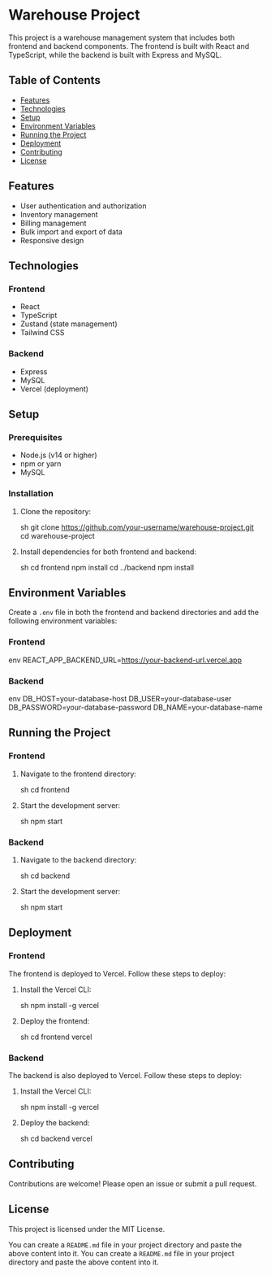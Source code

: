 

# Warehouse Project

This project is a warehouse management system that includes both frontend and backend components. The frontend is built with React and TypeScript, while the backend is built with Express and MySQL.

## Table of Contents

- [Features](#features)
- [Technologies](#technologies)
- [Setup](#setup)
- [Environment Variables](#environment-variables)
- [Running the Project](#running-the-project)
- [Deployment](#deployment)
- [Contributing](#contributing)
- [License](#license)

## Features

- User authentication and authorization
- Inventory management
- Billing management
- Bulk import and export of data
- Responsive design

## Technologies

### Frontend

- React
- TypeScript
- Zustand (state management)
- Tailwind CSS

### Backend

- Express
- MySQL
- Vercel (deployment)

## Setup

### Prerequisites

- Node.js (v14 or higher)
- npm or yarn
- MySQL

### Installation

1. Clone the repository:
   
   sh
   git clone https://github.com/your-username/warehouse-project.git
   cd warehouse-project
   

2. Install dependencies for both frontend and backend:

   sh
   cd frontend
   npm install
   cd ../backend
   npm install
   

## Environment Variables

Create a `.env` file in both the frontend and backend directories and add the following environment variables:

### Frontend

env
REACT_APP_BACKEND_URL=https://your-backend-url.vercel.app


### Backend

env
DB_HOST=your-database-host
DB_USER=your-database-user
DB_PASSWORD=your-database-password
DB_NAME=your-database-name


## Running the Project

### Frontend

1. Navigate to the frontend directory:

   sh
   cd frontend
   

2. Start the development server:

   sh
   npm start
   

### Backend

1. Navigate to the backend directory:

   sh
   cd backend
   

2. Start the development server:

   sh
   npm start
   

## Deployment

### Frontend

The frontend is deployed to Vercel. Follow these steps to deploy:

1. Install the Vercel CLI:

   sh
   npm install -g vercel
   

2. Deploy the frontend:

   sh
   cd frontend
   vercel
   

### Backend

The backend is also deployed to Vercel. Follow these steps to deploy:

1. Install the Vercel CLI:

   sh
   npm install -g vercel
   

2. Deploy the backend:

   sh
   cd backend
   vercel
   

## Contributing

Contributions are welcome! Please open an issue or submit a pull request.

## License

This project is licensed under the MIT License.


You can create a `README.md` file in your project directory and paste the above content into it.
You can create a `README.md` file in your project directory and paste the above content into it.
